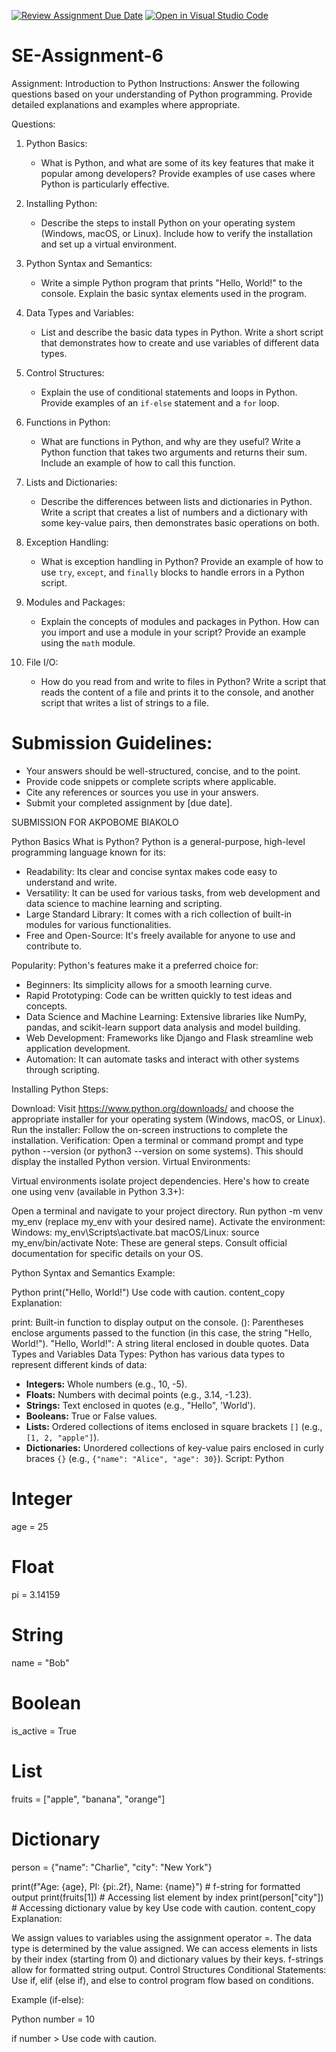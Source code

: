 [![Review Assignment Due Date](https://classroom.github.com/assets/deadline-readme-button-22041afd0340ce965d47ae6ef1cefeee28c7c493a6346c4f15d667ab976d596c.svg)](https://classroom.github.com/a/WfNmjXUk)
[![Open in Visual Studio Code](https://classroom.github.com/assets/open-in-vscode-2e0aaae1b6195c2367325f4f02e2d04e9abb55f0b24a779b69b11b9e10269abc.svg)](https://classroom.github.com/online_ide?assignment_repo_id=15290033&assignment_repo_type=AssignmentRepo)
# SE-Assignment-6
 Assignment: Introduction to Python
Instructions:
Answer the following questions based on your understanding of Python programming. Provide detailed explanations and examples where appropriate.

 Questions:

1. Python Basics:
   - What is Python, and what are some of its key features that make it popular among developers? Provide examples of use cases where Python is particularly effective.

2. Installing Python:
   - Describe the steps to install Python on your operating system (Windows, macOS, or Linux). Include how to verify the installation and set up a virtual environment.

3. Python Syntax and Semantics:
   - Write a simple Python program that prints "Hello, World!" to the console. Explain the basic syntax elements used in the program.

4. Data Types and Variables:
   - List and describe the basic data types in Python. Write a short script that demonstrates how to create and use variables of different data types.

5. Control Structures:
   - Explain the use of conditional statements and loops in Python. Provide examples of an `if-else` statement and a `for` loop.

6. Functions in Python:
   - What are functions in Python, and why are they useful? Write a Python function that takes two arguments and returns their sum. Include an example of how to call this function.

7. Lists and Dictionaries:
   - Describe the differences between lists and dictionaries in Python. Write a script that creates a list of numbers and a dictionary with some key-value pairs, then demonstrates basic operations on both.

8. Exception Handling:
   - What is exception handling in Python? Provide an example of how to use `try`, `except`, and `finally` blocks to handle errors in a Python script.

9. Modules and Packages:
   - Explain the concepts of modules and packages in Python. How can you import and use a module in your script? Provide an example using the `math` module.

10. File I/O:
    - How do you read from and write to files in Python? Write a script that reads the content of a file and prints it to the console, and another script that writes a list of strings to a file.

# Submission Guidelines:
- Your answers should be well-structured, concise, and to the point.
- Provide code snippets or complete scripts where applicable.
- Cite any references or sources you use in your answers.
- Submit your completed assignment by [due date].





SUBMISSION FOR AKPOBOME BIAKOLO

Python Basics
What is Python?
Python is a general-purpose, high-level programming language known for its:
* Readability: Its clear and concise syntax makes code easy to understand and write.
* Versatility: It can be used for various tasks, from web development and data science to machine learning and scripting.
* Large Standard Library: It comes with a rich collection of built-in modules for various functionalities.
* Free and Open-Source: It's freely available for anyone to use and contribute to.

Popularity:
Python's features make it a preferred choice for:
* Beginners: Its simplicity allows for a smooth learning curve.
* Rapid Prototyping: Code can be written quickly to test ideas and concepts.
* Data Science and Machine Learning: Extensive libraries like NumPy, pandas, and scikit-learn support data analysis and model building.
* Web Development: Frameworks like Django and Flask streamline web application development.
* Automation: It can automate tasks and interact with other systems through scripting.

Installing Python
Steps:

Download: Visit https://www.python.org/downloads/ and choose the appropriate installer for your operating system (Windows, macOS, or Linux).
Run the installer: Follow the on-screen instructions to complete the installation.
Verification: Open a terminal or command prompt and type python --version (or python3 --version on some systems). This should display the installed Python version.
Virtual Environments:

Virtual environments isolate project dependencies. Here's how to create one using venv (available in Python 3.3+):

Open a terminal and navigate to your project directory.
Run python -m venv my_env (replace my_env with your desired name).
Activate the environment:
Windows: my_env\Scripts\activate.bat
macOS/Linux: source my_env/bin/activate
Note: These are general steps. Consult official documentation for specific details on your OS.

Python Syntax and Semantics
Example:

Python
print("Hello, World!")
Use code with caution.
content_copy
Explanation:

print: Built-in function to display output on the console.
(): Parentheses enclose arguments passed to the function (in this case, the string "Hello, World!").
"Hello, World!": A string literal enclosed in double quotes.
Data Types and Variables
Data Types:
Python has various data types to represent different kinds of data:

* **Integers:** Whole numbers (e.g., 10, -5).
* **Floats:** Numbers with decimal points (e.g., 3.14, -1.23).
* **Strings:** Text enclosed in quotes (e.g., "Hello", 'World').
* **Booleans:** True or False values.
* **Lists:** Ordered collections of items enclosed in square brackets `[]` (e.g., `[1, 2, "apple"]`).
* **Dictionaries:** Unordered collections of key-value pairs enclosed in curly braces `{}` (e.g., `{"name": "Alice", "age": 30}`).
Script:
Python
# Integer
age = 25

# Float
pi = 3.14159

# String
name = "Bob"

# Boolean
is_active = True

# List
fruits = ["apple", "banana", "orange"]

# Dictionary
person = {"name": "Charlie", "city": "New York"}

print(f"Age: {age}, PI: {pi:.2f}, Name: {name}")  # f-string for formatted output
print(fruits[1])  # Accessing list element by index
print(person["city"])  # Accessing dictionary value by key
Use code with caution.
content_copy
Explanation:

We assign values to variables using the assignment operator =.
The data type is determined by the value assigned.
We can access elements in lists by their index (starting from 0) and dictionary values by their keys.
f-strings allow for formatted string output.
Control Structures
Conditional Statements:
Use if, elif (else if), and else to control program flow based on conditions.

Example (if-else):

Python
number = 10

if number >
Use code with caution.

 



